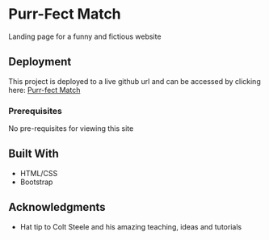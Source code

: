 # Purr-Fect Match

Landing page for a funny and fictious website

## Deployment

This project is deployed to a live github url and can be accessed by clicking here: 
[Purr-fect Match](https://claudialove.github.io/purrrfic-match-static-bootstrap/)

### Prerequisites

No pre-requisites for viewing this site


## Built With

* HTML/CSS
* Bootstrap

## Acknowledgments

* Hat tip to Colt Steele and his amazing teaching, ideas and tutorials

